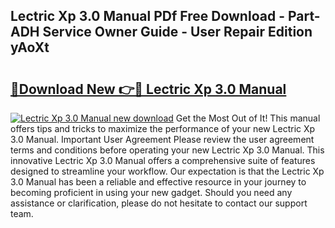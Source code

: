 ## Lectric Xp 3.0 Manual PDf Free Download - Part-ADH Service Owner Guide - User Repair Edition yAoXt

# <h2><a href="http://bc42740.oget.top/?id=Lectric+Xp+3.0+Manual">🔗Download New 👉🔴 Lectric Xp 3.0 Manual</a></h2>

[![Lectric Xp 3.0 Manual new download](https://i.imgur.com/5g1atiW.png)](http://bc42740.oget.top/?id=Lectric+Xp+3.0+Manual)
Get the Most Out of It! This manual offers tips and tricks to maximize the performance of your new Lectric Xp 3.0 Manual. Important User Agreement Please review the user agreement terms and conditions before operating your new Lectric Xp 3.0 Manual. This innovative Lectric Xp 3.0 Manual offers a comprehensive suite of features designed to streamline your workflow. Our expectation is that the Lectric Xp 3.0 Manual has been a reliable and effective resource in your journey to becoming proficient in using your new gadget. Should you need any assistance or clarification, please do not hesitate to contact our support team.
